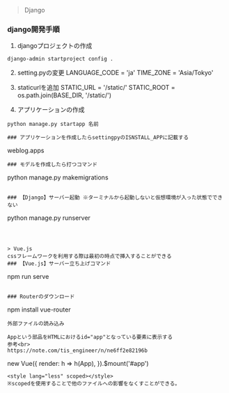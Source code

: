 > Django
### django開発手順

1. djangoプロジェクトの作成
~~~
django-admin startproject config .
~~~
2. setting.pyの変更
LANGUAGE_CODE = 'ja'
TIME_ZONE = 'Asia/Tokyo'

3. staticurlを追加
STATIC_URL = '/static/'
STATIC_ROOT = os.path.join(BASE_DIR, '/static/')

4. アプリケーションの作成
~~~
python manage.py startapp 名前
~~~

~~~
### アプリケーションを作成したらsettingpyのISNSTALL_APPに記載する
~~~
weblog.apps
~~~
### モデルを作成したら打つコマンド
~~~
python manage.py makemigrations
~~~

### 【Django】サーバー起動 ※ターミナルから起動しないと仮想環境が入った状態でできない
~~~
python manage.py runserver
~~~



> Vue.js
cssフレームワークを利用する際は最初の時点で挿入することができる
### 【Vue.js】サーバー立ち上げコマンド
~~~
npm run serve
~~~

### Routerのダウンロード
~~~
npm install vue-router
~~~
外部ファイルの読み込み
~~~
<style>
/* ファイルパスに従って@importntの後にファイルパスを書き込む */
@import "./css/styles.css";

</style>
~~~
Appという部品をHTMLにおけるid="app"となっている要素に表示する
参考<br>
https://note.com/tis_engineer/n/ne6ff2e82196b
~~~
new Vue({
  render: h => h(App),
}).$mount('#app')
~~~
<style lang="less" scoped></style>
※scopedを使用することで他のファイルへの影響をなくすことができる。